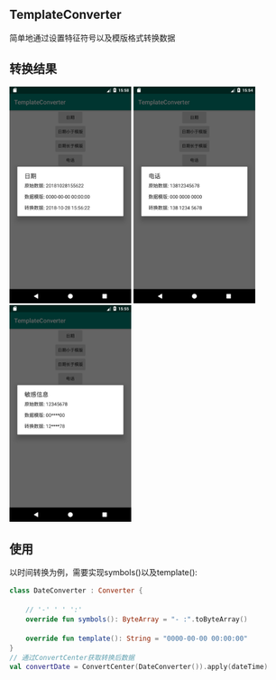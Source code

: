 ## TemplateConverter
简单地通过设置特征符号以及模版格式转换数据

转换结果
---
<img src="https://github.com/XingdongYu/TemplateConverter/blob/master/art/date.png" height="384" width="216">
<img src="https://github.com/XingdongYu/TemplateConverter/blob/master/art/tel.png" height="384" width="216">
<img src="https://github.com/XingdongYu/TemplateConverter/blob/master/art/sens.png" height="384" width="216">

使用
---
以时间转换为例，需要实现symbols()以及template():
```kotlin
class DateConverter : Converter {
    
    // '-' ' ' ':'
    override fun symbols(): ByteArray = "- :".toByteArray()

    override fun template(): String = "0000-00-00 00:00:00"
}
// 通过ConvertCenter获取转换后数据
val convertDate = ConvertCenter(DateConverter()).apply(dateTime)
```
